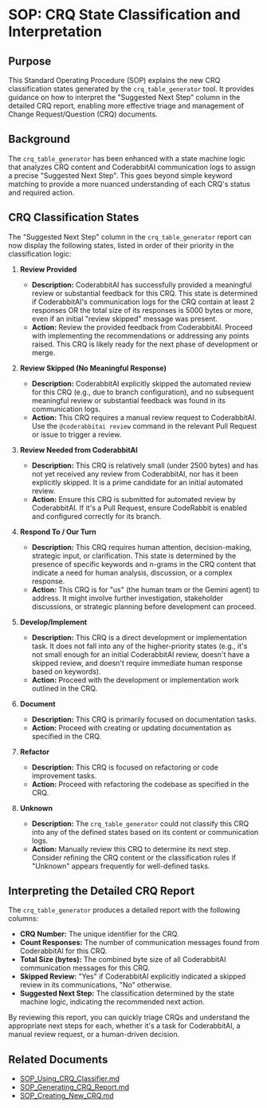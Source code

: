 # SOP: CRQ State Classification and Interpretation

## Purpose

This Standard Operating Procedure (SOP) explains the new CRQ classification states generated by the `crq_table_generator` tool. It provides guidance on how to interpret the "Suggested Next Step" column in the detailed CRQ report, enabling more effective triage and management of Change Request/Question (CRQ) documents.

## Background

The `crq_table_generator` has been enhanced with a state machine logic that analyzes CRQ content and CoderabbitAI communication logs to assign a precise "Suggested Next Step". This goes beyond simple keyword matching to provide a more nuanced understanding of each CRQ's status and required action.

## CRQ Classification States

The "Suggested Next Step" column in the `crq_table_generator` report can now display the following states, listed in order of their priority in the classification logic:

1.  **Review Provided**
    *   **Description:** CoderabbitAI has successfully provided a meaningful review or substantial feedback for this CRQ. This state is determined if CoderabbitAI's communication logs for the CRQ contain at least 2 responses OR the total size of its responses is 5000 bytes or more, even if an initial "review skipped" message was present.
    *   **Action:** Review the provided feedback from CoderabbitAI. Proceed with implementing the recommendations or addressing any points raised. This CRQ is likely ready for the next phase of development or merge.

2.  **Review Skipped (No Meaningful Response)**
    *   **Description:** CoderabbitAI explicitly skipped the automated review for this CRQ (e.g., due to branch configuration), and no subsequent meaningful review or substantial feedback was found in its communication logs.
    *   **Action:** This CRQ requires a manual review request to CoderabbitAI. Use the `@coderabbitai review` command in the relevant Pull Request or issue to trigger a review.

3.  **Review Needed from CoderabbitAI**
    *   **Description:** This CRQ is relatively small (under 2500 bytes) and has not yet received any review from CoderabbitAI, nor has it been explicitly skipped. It is a prime candidate for an initial automated review.
    *   **Action:** Ensure this CRQ is submitted for automated review by CoderabbitAI. If it's a Pull Request, ensure CodeRabbit is enabled and configured correctly for its branch.

4.  **Respond To / Our Turn**
    *   **Description:** This CRQ requires human attention, decision-making, strategic input, or clarification. This state is determined by the presence of specific keywords and n-grams in the CRQ content that indicate a need for human analysis, discussion, or a complex response.
    *   **Action:** This CRQ is for "us" (the human team or the Gemini agent) to address. It might involve further investigation, stakeholder discussions, or strategic planning before development can proceed.

5.  **Develop/Implement**
    *   **Description:** This CRQ is a direct development or implementation task. It does not fall into any of the higher-priority states (e.g., it's not small enough for an initial CoderabbitAI review, doesn't have a skipped review, and doesn't require immediate human response based on keywords).
    *   **Action:** Proceed with the development or implementation work outlined in the CRQ.

6.  **Document**
    *   **Description:** This CRQ is primarily focused on documentation tasks.
    *   **Action:** Proceed with creating or updating documentation as specified in the CRQ.

7.  **Refactor**
    *   **Description:** This CRQ is focused on refactoring or code improvement tasks.
    *   **Action:** Proceed with refactoring the codebase as specified in the CRQ.

8.  **Unknown**
    *   **Description:** The `crq_table_generator` could not classify this CRQ into any of the defined states based on its content or communication logs.
    *   **Action:** Manually review this CRQ to determine its next step. Consider refining the CRQ content or the classification rules if "Unknown" appears frequently for well-defined tasks.

## Interpreting the Detailed CRQ Report

The `crq_table_generator` produces a detailed report with the following columns:

*   **CRQ Number:** The unique identifier for the CRQ.
*   **Count Responses:** The number of communication messages found from CoderabbitAI for this CRQ.
*   **Total Size (bytes):** The combined byte size of all CoderabbitAI communication messages for this CRQ.
*   **Skipped Review:** "Yes" if CoderabbitAI explicitly indicated a skipped review in its communications, "No" otherwise.
*   **Suggested Next Step:** The classification determined by the state machine logic, indicating the recommended next action.

By reviewing this report, you can quickly triage CRQs and understand the appropriate next steps for each, whether it's a task for CoderabbitAI, a manual review request, or a human-driven decision.

## Related Documents

*   [SOP_Using_CRQ_Classifier.md](SOP_Using_CRQ_Classifier.md)
*   [SOP_Generating_CRQ_Report.md](SOP_Generating_CRQ_Report.md)
*   [SOP_Creating_New_CRQ.md](SOP_Creating_New_CRQ.md)
